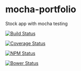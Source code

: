 # mocha-portfolio
Stock app with mocha testing

[![Build Status](https://travis-ci.org/edean11/mocha-portfolio.svg?branch=master)](https://travis-ci.org/edean11/mocha-portfolio)

[![Coverage Status](https://coveralls.io/repos/edean11/mocha-portfolio/badge.svg)](https://coveralls.io/r/edean11/mocha-portfolio)

[![NPM Status](https://www.versioneye.com/user/projects/54d8df58c1bbbd9bd7000002/badge.svg?style=flat)](https://www.versioneye.com/user/projects/54d8df58c1bbbd9bd7000002)

[![Bower Status](https://www.versioneye.com/user/projects/54d8df73c1bbbda0130000b4/badge.svg?style=flat)](https://www.versioneye.com/user/projects/54d8df73c1bbbda0130000b4)
